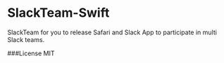 SlackTeam-Swift
===============

SlackTeam for you to release Safari and Slack App to participate in multi Slack teams.


###License MIT